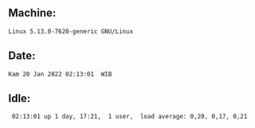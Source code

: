 ## Machine:
```
Linux 5.13.0-7620-generic GNU/Linux
```
## Date:
```
Kam 20 Jan 2022 02:13:01  WIB
```
## Idle:
```
 02:13:01 up 1 day, 17:21,  1 user,  load average: 0,20, 0,17, 0,21
```
